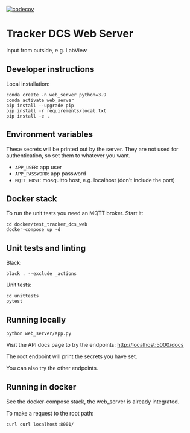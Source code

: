 [![codecov](https://codecov.io/gh/cms-tedd-ip2i/tracker_dcs_web/branch/dev/graph/badge.svg?token=J1O1816LJK)](https://codecov.io/gh/cms-tedd-ip2i/tracker_dcs_web)

# Tracker DCS Web Server 

Input from outside, e.g. LabView

## Developer instructions

Local installation: 

```
conda create -n web_server python=3.9
conda activate web_server
pip install --upgrade pip
pip install -r requirements/local.txt
pip install -e .  
```

## Environment variables 

These secrets will be printed out by the server. 
They are not used for authentication, so set them to whatever you want. 

* `APP_USER`: app user
* `APP_PASSWORD`: app password
* `MQTT_HOST`: mosquitto host, e.g. localhost (don't include the port)

## Docker stack 

To run the unit tests you need an MQTT broker. Start it: 

```commandline
cd docker/test_tracker_dcs_web
docker-compose up -d 
```

## Unit tests and linting 

Black: 

```commandline
black . --exclude _actions
```

Unit tests: 

```commandline
cd unittests
pytest
```

## Running locally

```
python web_server/app.py
```

Visit the API docs page to try the endpoints:
[http://localhost:5000/docs](http://localhost:5000/docs)

The root endpoint will print the secrets you have set. 

You can also try the other endpoints. 

## Running in docker

See the docker-compose stack, the web_server is already integrated. 

To make a request to the root path: 

```commandline
curl curl localhost:8001/
```




